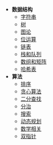 * **数据结构**
    * [字符串](Algorithm/LeetCode/字符串)
    * [树](Algorithm/LeetCode/树)
    * [图论](Algorithm/LeetCode/图论)
    * [位运算](Algorithm/LeetCode/位运算)
    * [链表](Algorithm/LeetCode/链表)
    * [栈和队列](Algorithm/LeetCode/栈和队列)
    * [数组和矩阵](Algorithm/LeetCode/数组和矩阵)
    * [哈希表](Algorithm/LeetCode/哈希表)
* **算法**
    * [排序](Algorithm/LeetCode/排序)
    * [贪心算法](Algorithm/LeetCode/贪心算法)
    * [二分查找](Algorithm/LeetCode/二分查找)
    * [分治](Algorithm/LeetCode/分治)
    * [搜索](Algorithm/LeetCode/搜索)
    * [动态规划](Algorithm/LeetCode/动态规划)
    * [数学相关](Algorithm/LeetCode/数学相关)
    * [双指针](Algorithm/LeetCode/双指针)